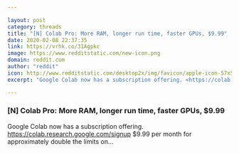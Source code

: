 ```yaml
---

layout: post
category: threads
title: "[N] Colab Pro: More RAM, longer run time, faster GPUs, $9.99"
date: 2020-02-08 22:37:35
link: https://vrhk.co/31Agpkc
image: https://www.redditstatic.com/new-icon.png
domain: reddit.com
author: "reddit"
icon: http://www.redditstatic.com/desktop2x/img/favicon/apple-icon-57x57.png
excerpt: "Google Colab now has a subscription offering. <https://colab.research.google.com/signup> $9.99 per month for approximately double the limits on..."

---
```


### [N] Colab Pro: More RAM, longer run time, faster GPUs, $9.99

Google Colab now has a subscription offering. <https://colab.research.google.com/signup> $9.99 per month for approximately double the limits on...
